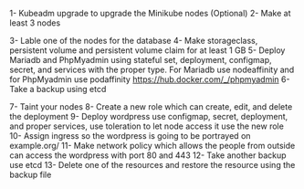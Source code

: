 1- Kubeadm upgrade to upgrade the Minikube nodes (Optional)
2- Make at least 3 nodes

3- Lable one of the nodes for the database
4- Make storageclass, persistent volume and persistent volume claim for at least 1 GB
5- Deploy Mariadb and PhpMyadmin using stateful set, deployment, configmap, secret, and services with the proper type. For Mariadb use nodeaffinity and for PhpMyadmin use podaffinity
https://hub.docker.com/_/phpmyadmin
6- Take a backup using etcd

7- Taint your nodes
8- Create a new role which can create, edit, and delete the deployment 
9- Deploy wordpress use configmap, secret, deployment, and proper services, use toleration to let node access it use the new role
10- Assign ingress so the wordpress is going to be portrayed on example.org/
11- Make network policy which allows the people from outside can access the wordpress with port 80 and 443
12- Take another backup use etcd
13- Delete one of the resources and restore the resource using the backup file